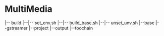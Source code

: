 # MultiMedia
|-- build
|--|-- set_env.sh
|--|-- build_base.sh
|--|-- unset_unv.sh
|--base
|--gstreamer
|--project
|--output
|--toochain

